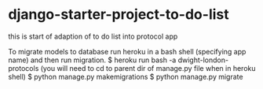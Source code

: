 # django-starter-project-to-do-list
this is start of adaption of to do list into protocol app

To migrate models to database run heroku in a bash shell (specifying app name) and then run migration.
$ heroku run bash -a dwight-london-protocols
(you will need to cd to parent dir of manage.py file when in heroku shell)
$ python manage.py makemigrations
$ python manage.py migrate

